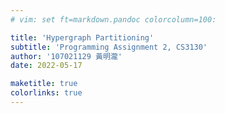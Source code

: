 ```yaml
---
# vim: set ft=markdown.pandoc colorcolumn=100:

title: 'Hypergraph Partitioning'
subtitle: 'Programming Assignment 2, CS3130'
author: '107021129 黃明瀧'
date: 2022-05-17

maketitle: true
colorlinks: true
---
```

